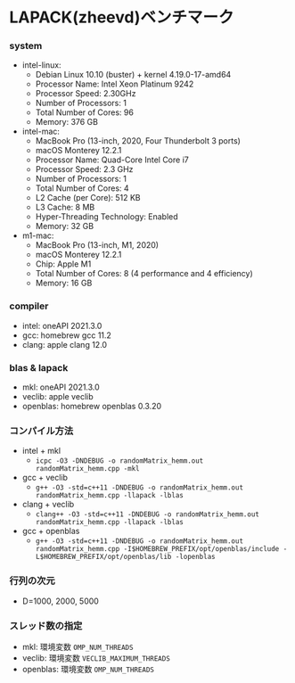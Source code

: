 # LAPACK(zheevd)ベンチマーク

### system

* intel-linux:
    * Debian Linux 10.10 (buster) + kernel 4.19.0-17-amd64
    * Processor Name: Intel Xeon Platinum 9242
    * Processor Speed: 2.30GHz
    * Number of Processors:	1
    * Total Number of Cores:	96
    * Memory: 376 GB
* intel-mac:
    * MacBook Pro (13-inch, 2020, Four Thunderbolt 3 ports)
    * macOS Monterey 12.2.1
    * Processor Name: Quad-Core Intel Core i7
    * Processor Speed: 2.3 GHz
    * Number of Processors: 1
    * Total Number of Cores: 4
    * L2 Cache (per Core): 512 KB
    * L3 Cache: 8 MB
    * Hyper-Threading Technology: Enabled
    * Memory: 32 GB
* m1-mac:
    * MacBook Pro (13-inch, M1, 2020)
    * macOS Monterey 12.2.1
    * Chip: Apple M1
    * Total Number of Cores: 8 (4 performance and 4 efficiency)
    * Memory: 16 GB

### compiler
* intel: oneAPI 2021.3.0
* gcc: homebrew gcc 11.2
* clang: apple clang 12.0

### blas & lapack
* mkl: oneAPI 2021.3.0
* veclib: apple veclib
* openblas: homebrew openblas 0.3.20

### コンパイル方法
* intel + mkl
    * `icpc -O3 -DNDEBUG -o randomMatrix_hemm.out randomMatrix_hemm.cpp -mkl`
* gcc + veclib
    * `g++ -O3 -std=c++11 -DNDEBUG -o randomMatrix_hemm.out randomMatrix_hemm.cpp -llapack -lblas`
* clang + veclib
    * `clang++ -O3 -std=c++11 -DNDEBUG -o randomMatrix_hemm.out randomMatrix_hemm.cpp -llapack -lblas`
* gcc + openblas
    * `g++ -O3 -std=c++11 -DNDEBUG -o randomMatrix_hemm.out randomMatrix_hemm.cpp -I$HOMEBREW_PREFIX/opt/openblas/include -L$HOMEBREW_PREFIX/opt/openblas/lib -lopenblas`

### 行列の次元
* D=1000, 2000, 5000

### スレッド数の指定
* mkl:      環境変数 `OMP_NUM_THREADS`
* veclib:   環境変数 `VECLIB_MAXIMUM_THREADS`
* openblas: 環境変数 `OMP_NUM_THREADS`
